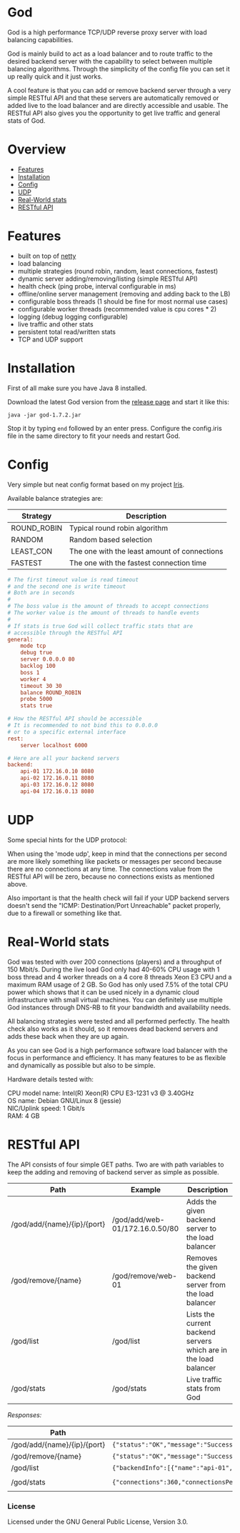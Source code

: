 # God
God is a high performance TCP/UDP reverse proxy server with load balancing capabilities.

God is mainly build to act as a load balancer and to route traffic to the desired backend server with the capability to select between multiple balancing algorithms. Through the simplicity of the config file you can set it up really quick and it just works.

A cool feature is that you can add or remove backend server through a very simple RESTful API and that these servers are automatically removed or added live to the load balancer
and are directly accessible and usable.
The RESTful API also gives you the opportunity to get live traffic and general stats of God.

# Overview

- [Features](https://github.com/marvinerkes/God#features)
- [Installation](https://github.com/marvinerkes/God#installation)
- [Config](https://github.com/marvinerkes/God#config)
- [UDP](https://github.com/marvinerkes/God#udp)
- [Real-World stats](https://github.com/marvinerkes/God#real-world-stats)
- [RESTful API](https://github.com/marvinerkes/God#restful-api)

# Features

- built on top of [netty](https://github.com/netty/netty)
- load balancing
- multiple strategies (round robin, random, least connections, fastest)
- dynamic server adding/removing/listing (simple RESTful API)
- health check (ping probe, interval configurable in ms)
- offline/online server management (removing and adding back to the LB)
- configurable boss threads (1 should be fine for most normal use cases)
- configurable worker threads (recommended value is cpu cores * 2)
- logging (debug logging configurable)
- live traffic and other stats
- persistent total read/written stats
- TCP and UDP support

# Installation

First of all make sure you have Java 8 installed.

Download the latest God version from the [release page](https://github.com/marvinerkes/God/releases) and start it like this:

```
java -jar god-1.7.2.jar
```

Stop it by typing ```end``` followed by an enter press. Configure the config.iris file in the same directory to fit your needs and restart God.

# Config

Very simple but neat config format based on my project [Iris](https://github.com./marvinerkes/Iris/).

Available balance strategies are:

| Strategy  | Description |
| --------- | ----------- |
| ROUND_ROBIN | Typical round robin algorithm |
| RANDOM | Random based selection |
| LEAST_CON | The one with the least amount of connections |
| FASTEST | The one with the fastest connection time |

```ini
# The first timeout value is read timeout
# and the second one is write timeout
# Both are in seconds
#
# The boss value is the amount of threads to accept connections
# The worker value is the amount of threads to handle events
#
# If stats is true God will collect traffic stats that are
# accessible through the RESTful API
general:
    mode tcp
    debug true
    server 0.0.0.0 80
    backlog 100
    boss 1
    worker 4
    timeout 30 30
    balance ROUND_ROBIN
    probe 5000
    stats true

# How the RESTful API should be accessible
# It is recommended to not bind this to 0.0.0.0
# or to a specific external interface
rest:
    server localhost 6000

# Here are all your backend servers
backend:
    api-01 172.16.0.10 8080
    api-02 172.16.0.11 8080
    api-03 172.16.0.12 8080
    api-04 172.16.0.13 8080
```

# UDP

Some special hints for the UDP protocol:

When using the 'mode udp', keep in mind that the connections per second are more likely something like packets or messages per second because there are no connections at any time.
The connections value from the RESTful API will be zero, because no connections exists as mentioned above.

Also important is that the health check will fail if your UDP backend servers doesn't send the "ICMP: Destination/Port Unreachable" packet properly, due to a firewall or something like that.

# Real-World stats

God was tested with over 200 connections (players) and a throughput of 150 Mbit/s.
During the live load God only had 40-60% CPU usage with 1 boss thread and 4 worker threads on a 4 core 8 threads Xeon E3 CPU and a maximum RAM usage of 2 GB.
So God has only used 7.5% of the total CPU power which shows that it can be used nicely in a dynamic cloud infrastructure with small virtual machines.
You can definitely use multiple God instances through DNS-RB to fit your bandwidth and availability needs.

All balancing strategies were tested and all performed perfectly. The health check also works as it should, so it removes dead backend servers and adds these back when they are up again.

As you can see God is a high performance software load balancer with the focus in performance and efficiency.
It has many features to be as flexible and dynamically as possible but also to be simple.

Hardware details tested with:

CPU model name: Intel(R) Xeon(R) CPU E3-1231 v3 @ 3.40GHz  
OS name: Debian GNU/Linux 8 (jessie)  
NIC/Uplink speed: 1 Gbit/s  
RAM: 4 GB

# RESTful API

The API consists of four simple GET paths. Two are with path variables to keep the adding and removing of backend server as simple as possible.

| Path | Example | Description |
| --------- | ----------- | ----------- |
| /god/add/{name}/{ip}/{port} | /god/add/web-01/172.16.0.50/80 | Adds the given backend server to the load balancer |
| /god/remove/{name} | /god/remove/web-01 | Removes the given backend server from the load balancer |
| /god/list | /god/list | Lists the current backend servers which are in the load balancer |
| /god/stats | /god/stats | Live traffic stats from God |

_Responses:_

| Path | Success | Error |
| --------- | ----------- | ----------- |
| /god/add/{name}/{ip}/{port} | ```{"status":"OK","message":"Successfully added server"}``` | ```{"status":"SERVER_ALREADY_ADDED","message":"Server was already added"}``` |
| /god/remove/{name} | ```{"status":"OK","message":"Successfully removed server"}``` | ```{"status":"SERVER_NOT_FOUND","message":"Server not found"}``` |
| /god/list | ```{"backendInfo":[{"name":"api-01","host":"172.16.0.10","port":8080,"connectTime":125.0}],"status":"OK","message":"List received"}``` | ```{"status":"ERROR","message":"Unable to get the balancing strategy"}``` |
| /god/stats | ```{"connections":360,"connectionsPerSecond":10,"onlineBackendServers":3,"currentReadBytes":500,"currentWrittenBytes":25356,"lastReadThroughput":36,"lastWriteThroughput":39864,"totalReadBytes":929,"totalWrittenBytes":705887}``` | ```{"connections":-1,"onlineBackendServers":-1,"currentReadBytes":-1,"currentWriteBytes":-1,"lastReadThroughput":-1,"lastWriteThroughput":-1,"totalReadBytes":-1,"totalWrittenBytes":-1,"status":"ERROR","message":"Stats are disabled"}``` |

### License

Licensed under the GNU General Public License, Version 3.0.
